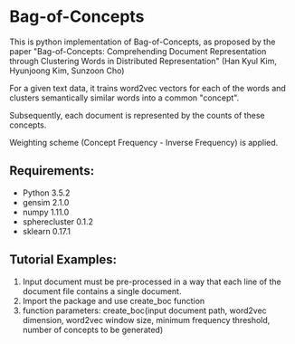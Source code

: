 # Bag-of-Concepts

This is python implementation of Bag-of-Concepts, as proposed by the paper "Bag-of-Concepts: Comprehending Document Representation through Clustering Words in Distributed Representation" (Han Kyul Kim, Hyunjoong Kim, Sunzoon Cho) 

For a given text data, it trains word2vec vectors for each of the words and clusters semantically similar words into a common "concept".

Subsequently, each document is represented by the counts of these concepts. 

Weighting scheme (Concept Frequency - Inverse Frequency) is applied.

## Requirements:

- Python 3.5.2
- gensim 2.1.0
- numpy 1.11.0
- spherecluster 0.1.2
- sklearn 0.17.1

## Tutorial Examples:

1. Input document must be pre-processed in a way that each line of the document file contains a single document.
2. Import the package and use create_boc function
3. function parameters: 
   create_boc(input document path, word2vec dimension, word2vec window size, minimum frequency threshold, number of concepts to be generated)



